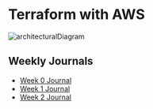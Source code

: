 # Terraform with AWS
![architecturalDiagram](https://github.com/KapakahiCoder/terraform-beginner-bootcamp-2023/assets/54635834/707a4e4f-26bd-4923-88ce-da0af253c8f3)

## Weekly Journals
- [Week 0 Journal](journal/week0.md)
- [Week 1 Journal](journal/week1.md)
- [Week 2 Journal](journal/week2.md)
  
